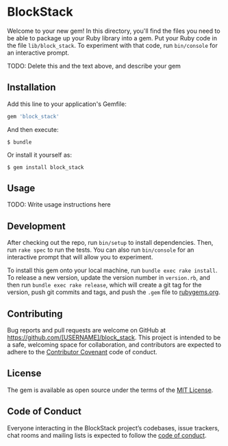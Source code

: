 # BlockStack

Welcome to your new gem! In this directory, you'll find the files you need to be able to package up your Ruby library into a gem. Put your Ruby code in the file `lib/block_stack`. To experiment with that code, run `bin/console` for an interactive prompt.

TODO: Delete this and the text above, and describe your gem

## Installation

Add this line to your application's Gemfile:

```ruby
gem 'block_stack'
```

And then execute:

    $ bundle

Or install it yourself as:

    $ gem install block_stack

## Usage

TODO: Write usage instructions here

## Development

After checking out the repo, run `bin/setup` to install dependencies. Then, run `rake spec` to run the tests. You can also run `bin/console` for an interactive prompt that will allow you to experiment.

To install this gem onto your local machine, run `bundle exec rake install`. To release a new version, update the version number in `version.rb`, and then run `bundle exec rake release`, which will create a git tag for the version, push git commits and tags, and push the `.gem` file to [rubygems.org](https://rubygems.org).

## Contributing

Bug reports and pull requests are welcome on GitHub at https://github.com/[USERNAME]/block_stack. This project is intended to be a safe, welcoming space for collaboration, and contributors are expected to adhere to the [Contributor Covenant](http://contributor-covenant.org) code of conduct.

## License

The gem is available as open source under the terms of the [MIT License](http://opensource.org/licenses/MIT).

## Code of Conduct

Everyone interacting in the BlockStack project’s codebases, issue trackers, chat rooms and mailing lists is expected to follow the [code of conduct](https://github.com/[USERNAME]/block_stack/blob/master/CODE_OF_CONDUCT.md).
